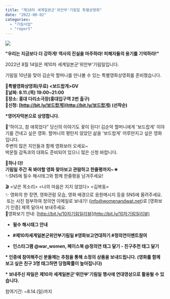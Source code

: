 ```yaml
---
title: "제10차 세계일본군'위안부'기림일 특별상영회"
date: "2022-08-02"
categories: 
  - "기림사업"
  - "report"
---
```


![](https://r2.womenandwar.net/2022/08/image-724x1024.png)

**"우리는 지금보다 더 강하게! 역사의 진실을 마주하라! 피해자들의 용기를 기억하라!"**

2022년 8월 14일은 제10차 세계일본군'위안부'기림일입니다.

기림일 10년을 맞아 김순악 할머니를 만나볼 수 있는 특별영화상영회를 준비했습니다.

**📣특별영화상영회(무료) <보드랍게>GV  
📍날짜: 8.11.(목) 19:00~21:00  
📍장소: 홍대 다리소극장(홍대입구역 2번 출구)  
📍신청: [http://bit.ly/보드랍게](http://bit.ly/보드랍게) (선착순)**

**\*영어자막본으로 상영합니다.**

🌼“하이고, 참 애묵었다” 당신의 이야기도 꽃이 된다! 김순악 할머니에게 '보드랍게' 이야기를 건네고 싶은 영화. 할머니의 평탄치 않았던 삶을 '보드랍게' 어루만지고 싶은 영화입니다.  
주변의 많은 지인들과 함께 영화보러 오세요~  
박문칠 감독과의 대화도 준비되어 있으니 많은 신청 바랍니다.

**📣하나 더!**  
**기림일 주간 꼭 봐야할 영화 찾아보고 관람하고 한줄평까지~★**  
✨SNS에 필수 해시태그와 함께 한줄평을 남겨주세요!

🎬 <낮은 목소리> <나의 마음은 지지 않았다> <김복동>  
✨ 영화의 한 장면, 영화관람 모습, 영화 배경으로 응원메시지 등을 SNS에 올려주세요.  또는 사진 첨부하여 정의연 이메일로 보내기! ([info@womenandwat.net](mailto:info@womenandwat.net))로 \[영화보기 인증\] 제목 달아서 보내주세요.  
📍영화보기 안내: [http://bit.ly/10차기림일리뷰](http://bit.ly/10차기림일리뷰)

- **필수 해시태그 안내**
- **#제10차세계일본군위안부기림일 #영화보고연대하기 #정의연이벤트참여**

- **인스타그램 @war\_women, 페이스북 @정의연 태그 달기 - 친구추천 태그 달기**

**\* 인증에 참여해주신 분들께는 추첨을 통해 소정의 상품을 보내드립니다. (영화를 함께 보고 싶은 친구 3명 태그하면 당첨확률이 높아집니다)**

**\* 보내주신 파일은 제10차 세계일본군'위안부'기림일 행사에 연대영상으로 활용될 수 있습니다.**

참여기간: ~8.14.(일)까지
